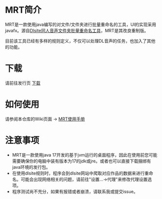 # MRT简介

  MRT是一款使用java编写的对文件/文件夹进行批量重命名的工具，UI的实现采用javafx。源自<a href="https://github.com/LunarConcerto/AutoRenameToolForDoujinOnsei">Dlsite同人音声文件夹批量重命名工具</a>，MRT是其改良重制版。
  
  目前该工具已经有多样的规则定义，不仅可以处理DL音声的任务，也加入了其他的功能。
  
# 下载

   请前往发行页 <a href="https://github.com/LunarConcerto/MRT/releases">下载</a>
   
# 如何使用

   请参阅本仓库的Wiki页面 -> <a href="https://github.com/LunarConcerto/MRT/wiki">MRT使用手册</a>

# 注意事项

+ MRT是一款使用java 17开发的基于jvm运行的桌面程序，因此在使用前您可能需要确保你的电脑中装有版本为17的jdk或jre。或者也可以直接下载捆绑有java环境的发行包。
+ 在使用dlsite规则时，程序会到dlsite网站中爬取对应作品的数据来进行重命名。可能会出现网络相关的问题，请前往"设置...->代理"来修改代理设置选项。
+ 程序测试尚不充分，如果有报错或者崩溃，请联系我或提交issue。
